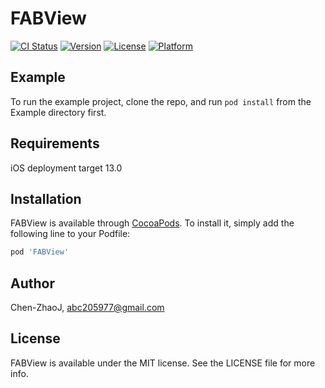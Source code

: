 # FABView

[![CI Status](https://img.shields.io/travis/Chen-ZhaoJ/FABView.svg?style=flat)](https://travis-ci.org/Chen-ZhaoJ/FABView)
[![Version](https://img.shields.io/cocoapods/v/FABView.svg?style=flat)](https://cocoapods.org/pods/FABView)
[![License](https://img.shields.io/cocoapods/l/FABView.svg?style=flat)](https://cocoapods.org/pods/FABView)
[![Platform](https://img.shields.io/cocoapods/p/FABView.svg?style=flat)](https://cocoapods.org/pods/FABView)

## Example

To run the example project, clone the repo, and run `pod install` from the Example directory first.

## Requirements

iOS deployment target 13.0

## Installation

FABView is available through [CocoaPods](https://cocoapods.org). To install
it, simply add the following line to your Podfile:

```ruby
pod 'FABView'
```

## Author

Chen-ZhaoJ, abc205977@gmail.com

## License

FABView is available under the MIT license. See the LICENSE file for more info.

